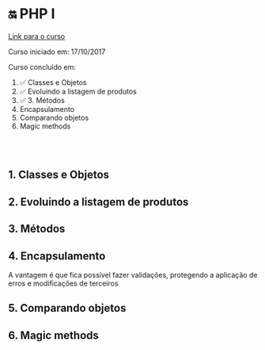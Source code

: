 # :on: PHP I

[Link para o curso](https://cursos.alura.com.br/course/php-oo-1)

Curso iniciado em: 17/10/2017

Curso concluído em:

1. :white_check_mark: Classes e Objetos
2. :white_check_mark: Evoluindo a listagem de produtos
2. :white_check_mark: 3. Métodos
4. Encapsulamento
5. Comparando objetos
6. Magic methods

</br></br>

## 1. Classes e Objetos

## 2. Evoluindo a listagem de produtos

## 3. Métodos

## 4. Encapsulamento

A vantagem é que fica possível fazer validações, protegendo a aplicação de erros e modificações de terceiros

## 5. Comparando objetos

## 6. Magic methods
